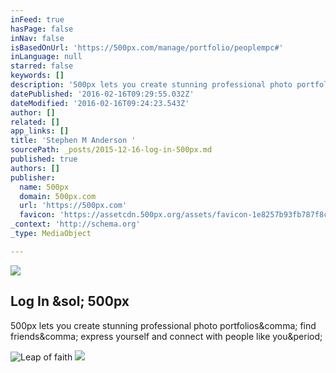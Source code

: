 ```yaml
---
inFeed: true
hasPage: false
inNav: false
isBasedOnUrl: 'https://500px.com/manage/portfolio/peoplempc#'
inLanguage: null
starred: false
keywords: []
description: '500px lets you create stunning professional photo portfolios, find friends, express yourself and connect with people like you.'
datePublished: '2016-02-16T09:29:55.032Z'
dateModified: '2016-02-16T09:24:23.543Z'
author: []
related: []
app_links: []
title: 'Stephen M Anderson '
sourcePath: _posts/2015-12-16-log-in-500px.md
published: true
authors: []
publisher:
  name: 500px
  domain: 500px.com
  url: 'https://500px.com'
  favicon: 'https://assetcdn.500px.org/assets/favicon-1e8257b93fb787f8ceb66b5522ee853c.ico'
_context: 'http://schema.org'
_type: MediaObject

---
```

![](https://the-grid-user-content.s3-us-west-2.amazonaws.com/03fe145a-0eb7-47bc-8c5c-003c9b06291e.jpg)

<article style=""><h1>Log In &amp;sol; 500px</h1><p>500px lets you create stunning professional photo portfolios&amp;comma; find friends&amp;comma; express yourself and connect with people like you&amp;period;</p></article>

![Leap of faith](https://the-grid-user-content.s3-us-west-2.amazonaws.com/261e54cf-2ae4-49d3-a5f2-c74a300575df.png)
![](https://the-grid-user-content.s3-us-west-2.amazonaws.com/22c7ff4c-769d-4829-a004-8cc9ff0d1309.png)